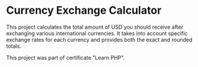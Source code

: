 # Currency Exchange Calculator

This project calculates the total amount of USD you should receive after exchanging various international currencies. It takes into account specific exchange rates for each currency and provides both the exact and rounded totals.

This project was part of certificate "Learn PHP".
